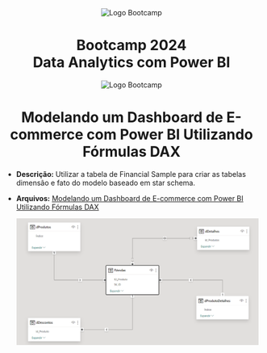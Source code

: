 <div align="center">
<img src="https://hermes.digitalinnovation.one/assets/diome/logo-full.svg" alt="Logo Bootcamp" width="80">
<h1>Bootcamp 2024 <br> Data Analytics com Power BI</h1>
<img src="https://hermes.dio.me/tracks/533ac6c6-f653-40e1-8050-da19cd540fa4.png" alt="Logo Bootcamp" width="220">
</div>

 <h1 align="center"> Modelando um Dashboard de E-commerce com Power BI Utilizando Fórmulas DAX </h1>

 - **Descrição:** Utilizar a tabela de Financial Sample para criar as tabelas dimensão e fato do modelo baseado em star schema.
 - **Arquivos:** [Modelando um Dashboard de E-commerce com Power BI Utilizando Fórmulas DAX](https://github.com/gabisoaress18/Modelando_um_Dashboard_de_E-commerce_com_Power_BI_Utilizando_F-rmulas_DAX/blob/46b15a73562f17ef1f7f29e090f63db768e25bed/Modelando%20um%20Dashboard%20de%20E-commerce%20com%20Power%20BI%20Utilizando%20F%C3%B3rmulas%20DAX.pbix)
   
   ![Captura de Tela](https://github.com/gabisoaress18/Modelando_um_Dashboard_de_E-commerce_com_Power_BI_Utilizando_F-rmulas_DAX/blob/e997722cc31e75954c360121e6a168f8c977d6af/star-schema.png)
